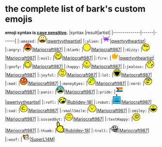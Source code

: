 # the complete list of bark's custom emojis
**emoji syntax is <a href="https://en.wikipedia.org/wiki/Case_sensitivity">case sensitive</a>.**
|syntax        |result|artist|
|--------------|------|------|
|`:amazed:`     |<img src="svg/amazed.svg" width="25">|<a href="https://github.com/qwertyytheartist">qwertyytheartist</a>|
|`:alien:`     |<img src="svg/alien.svg" width="25">|<a href="https://github.com/qwertyytheartist">qwertyytheartist</a>|
|`:angry:`     |<img src="svg/angry.svg" width="25">|<a href="https://github.com/Mariocraft987">Mariocraft987</a>|
|`:blank:`     |<img src="svg/blank.svg" width="25">|<a href="https://github.com/Mariocraft987">Mariocraft987</a>|
|`:dizzy:`     |<img src="svg/dizzy.svg" width="25">|<a href="https://github.com/Mariocraft987">Mariocraft987</a>|
|`:evil:`      |<img src="svg/evil.svg" width="25">|<a href="https://github.com/Mariocraft987">Mariocraft987</a>|
|`:fire:`      |<img src="svg/fire.svg" width="25">|<a href="https://github.com/qwertyytheartist">qwertyytheartist</a>|
|`:goofy:`     |<img src="svg/goofy.svg" width="25">|<a href="https://github.com/Mariocraft987">Mariocraft987</a>|
|`:happy:`     |<img src="svg/happy.svg" width="25">|<a href="https://github.com/Mariocraft987">Mariocraft987</a>|
|`:jealous:`   |<img src="svg/jealous.svg" width="25">|<a href="https://github.com/Mariocraft987">Mariocraft987</a>|
|`:joyful:`    |<img src="svg/joyful.svg" width="25">|<a href="https://github.com/Mariocraft987">Mariocraft987</a>|
|`:lol:`       |<img src="svg/lol.svg" width="25">|<a href="https://github.com/Mariocraft987">Mariocraft987</a>|
|`:mad:`       |<img src="svg/mad.svg" width="25">|<a href="https://github.com/Mariocraft987">Mariocraft987</a>|
|`:moneyEyes:` |<img src="svg/moneyEyes.svg" width="25">|<a href="https://github.com/Mariocraft987">Mariocraft987</a>|
|`:nerd:`      |<img src="svg/nerd.svg" width="25">|<a href="https://github.com/Mariocraft987">Mariocraft987</a>|
|`:panic:`     |<img src="svg/panic.svg" width="25">|<a href="https://github.com/Mariocraft987">Mariocraft987</a>|
|`:pride:`     |<img src="svg/pride.svg" width="25">|<a href="https://github.com/qwertyytheartist">qwertyytheartist</a>|
|`:rofl:`      |<img src="svg/rofl.svg" width="25">|<a href="https://github.com/Rubiidev-18">Rubiidev-18</a>|
|`:robot:`      |<img src="svg/robot.svg" width="25">|<a href="https://github.com/Mariocraft987">Mariocraft987</a>|
|`:sad:`       |<img src="svg/sad.svg" width="25">|<a href="https://github.com/Mariocraft987">Mariocraft987</a>|
|`:smallSmile:`|<img src="svg/smallsmile.svg" width="25">|<a href="https://github.com/Mariocraft987">Mariocraft987</a>|
|`:smiley:`    |<img src="svg/smiley.svg" width="25">|<a href="https://github.com/Mariocraft987">Mariocraft987</a>|
|`:sussedOut:` |<img src="svg/sussedOut.svg" width="25">|<a href="https://github.com/Mariocraft987">Mariocraft987</a>|
|`:textHappy:` |<img src="svg/textHappy.svg" width="25">|<a href="https://github.com/Mariocraft987">Mariocraft987</a>|
|`:thumb:`     |<img src="svg/thumb.svg" width="25">|<a href="https://github.com/Rubiidev-18">Rubiidev-18</a>|
|`:troll:`     |<img src="svg/troll.svg" width="25">|<a href="https://github.com/Mariocraft987">Mariocraft987</a>|
|`:woof:`      |<img src="svg/bark.svg" width="25">|<a href="https://scratch.mit.edu/users/SuperL14M/">SuperL14M</a>|
